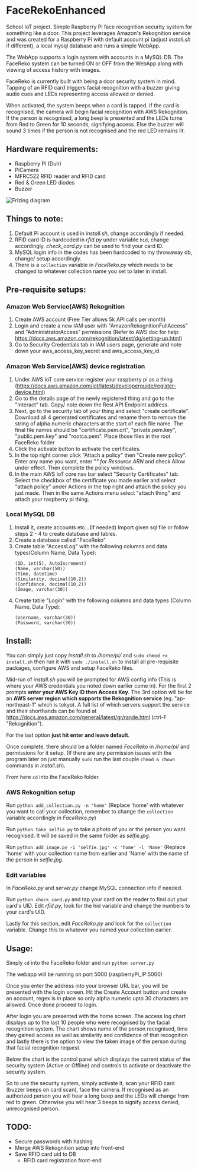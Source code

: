 # FaceRekoEnhanced
School IoT project. Simple Raspberry Pi face recognition security system for something like a door.
This project leverages Amazon's Rekognition service and was created for a Raspberry Pi with default account pi (adjust *install.sh* if different), a local mysql database and runs a simple WebApp.

The WebApp supports a login system with accounts in a MySQL DB. The FaceReko system can be turned ON or OFF from the WebApp along with viewing of access history with images.

FaceReko is currently built with being a door security system in mind. Tapping of an RFID card triggers facial recognition with a buzzer giving audio cues and LEDs representing access allowed or denied.

When activated, the system beeps when a card is tapped. If the card is recognised, the camera will begin facial recognition with AWS Rekognition. If the person is recognised, a long beep is presented and the LEDs turns from Red to Green for 10 seconds, signifying access. Else the buzzer will sound 3 times if the person is not recognised and the red LED remains lit.

## Hardware requirements:
- Raspberry Pi (Duh)
- PiCamera
- MFRC522 RFID reader and RFID card
- Red & Green LED diodes
- Buzzer

![Frizing diagram](https://github.com/yxkillz/FaceRekoEnhanced/blob/master/FaceReko%20Friz_v2.png)

## Things to note: 
1. Default Pi account is used in *install.sh*, change accordingly if needed.
2. RFID card ID is hardcoded in *rfid.py* under variable `hid`, change accordingly. *check_card.py* can be used to find your card ID.
3. MySQL login info in the codes has been hardcoded to my throwaway db, change/ setup accordingly.
4. There is a `collection` variable in *FaceReko.py* which needs to be changed to whatever collection name you set to later in install.

## Pre-requisite setups:
  
###  Amazon Web Service(AWS) Rekognition
  1) Create AWS account (Free Tier allows 5k API calls per month)
  2) Login and create a new IAM user with "AmazonRekognitionFullAccess" and "AdministratorAccess" permissions (Refer to AWS doc for help: https://docs.aws.amazon.com/rekognition/latest/dg/setting-up.html)
  3) Go to Security Credentials tab in IAM users page, generate and note down your aws_access_key_secret and aws_access_key_id

### Amazon Web Service(AWS) device registration
  1) Under AWS IoT core service register your raspberry pi as a thing (https://docs.aws.amazon.com/iot/latest/developerguide/register-device.html)
  2) Go to the details page of the newly registered thing and go to the "Interact" tab. Copy/ note down the Rest API Endpoint address.
  3) Next, go to the security tab of your thing and select "create certificate". Download all 4 generated certificates and rename them to remove the string of alpha numeric characters at the start of each file name. The final file names should be "certificate.pem.crt", "private.pem.key", "public.pem.key" and "rootca.pem". Place those files in the root FaceReko folder
  4) Click the activate button to activate the certificates.
  5) In the top right corner click "Attach a policy" then "Create new policy". Enter any name you want, enter "*" for Resource ARN* and check Allow under effect. Then complete the policy windows.
  6) In the main AWS IoT core nav bar select "Security Certificates" tab. Select the checkbox of the certificate you made earlier and select "attach policy" under Actions in the top right and attach the policy you just made. Then in the same Actions menu select "attach thing" and attach your raspberry pi thing. 

###  Local MySQL DB
  1) Install it, create accounts etc...(If needed) Import given sql file or follow steps 2 - 4 to create database and tables.
  2) Create a database called "FaceReko" 
  3) Create table "AccessLog" with the following columns and data types(Column Name, Data Type): 
		```
		(ID, int(5), AutoIncrement)
		(Name, varchar(50))
		(Time, datetime)
		(Similarity, decimal(10,2))
		(Confidence, decimal(10,2))
		(Image, varchar(30))
		```
  4) Create table "Login" with the following columns and data types (Column Name, Data Type): 
		```
		(Username, varchar(30))
		(Password, varchar(30))
		```
  
##  Install:
You can simply just copy *install.sh* to */home/pi/* and `sudo chmod +x install.sh` then run it with `sudo ./install.sh` to install all  pre-requisite packages, configure AWS and setup FaceReko files.
    
Mid-run of *install.sh* you will be prompted for AWS config info (This is where your AWS credentials you noted down earlier come in). For the first 2 prompts **enter your AWS Key ID then Access Key**. The 3rd option will be for an **AWS server region which supports the Rekognition service** (eg. "ap-northeast-1" which is tokyo). A full list of which servers support the service and their shorthands can be found at https://docs.aws.amazon.com/general/latest/gr/rande.html (ctrl-F "Rekognition"). 

For the last option **just hit enter and leave default**.

Once complete, there should be a folder named *FaceReko* in */home/pi/* and permissions for it setup. (If there are any permission issues with the program later on just manually `sudo` run the last couple `chmod & chown` commands in *install.sh*).

From here `cd` into the FaceReko folder.

### AWS Rekognition setup
Run `python add_collection.py -n 'home'` (Replace 'home' with whatever you want to call your collection, remember to change the `collection` variable accordingly in *FaceReko.py*)

Run `python take_selfie.py` to take a photo of you or the person you want recognised. It will be saved in the same folder as *selfie.jpg*.

Run `python add_image.py -i 'selfie.jpg' -c 'home' -l 'Name'` (Replace 'home' with your collection name from earlier and 'Name' with the name of the person in *selfie.jpg*.

### Edit variables
In *FaceReko.py* and *server.py* change MySQL connection info if needed.

Run `python check_card.py` and tap your card on the reader to find out your card's UID. Edit *rfid.py*, look for the hid variable and change the numbers to your card's UID.

Lastly for this section, edit *FaceReko.py* and look for the `collection` variable. Change this to whatever you named your collection earlier.

## Usage:
Simply `cd` into the FaceReko folder and run `python server.py`

The webapp will be running on port 5000 (raspberryPi_IP:5000)

Once you enter the address into your browser URL bar, you will be presented with the login screen. Hit the Create Account button and create an account, regex is in place so only alpha numeric upto 30 characters are allowed. Once done proceed to login.

After login you are presented with the home screen. The access log chart displays up to the last 10 people who were recognised by the facial recognition system. The chart shows name of the person recognised, time they gained access as well as similarity and confidence of that recognition and lastly there is the option to view the taken image of the person during that facial recognition request.

Below the chart is the control panel which displays the current status of the security system (Active or Offline) and controls to activate or deactivate the security system.

So to use the security system, simply activate it, scan your RFID card (buzzer beeps on card scan), face the camera. If recognised as an authorized person you will hear a long beep and the LEDs will change from red to green. Otherwise you will hear 3 beeps to signify access denied, unrecognised person.
	
## TODO:
- Secure passwords with hashing
- Merge AWS Rekognition setup into front-end
- Save RFID card uid to DB
	- RFID card registration front-end
